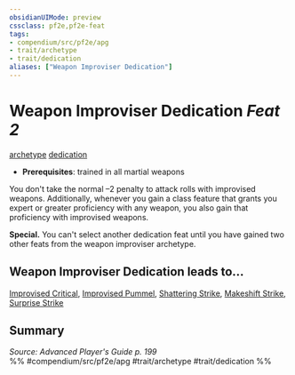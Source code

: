 ```yaml
---
obsidianUIMode: preview
cssclass: pf2e,pf2e-feat
tags:
- compendium/src/pf2e/apg
- trait/archetype
- trait/dedication
aliases: ["Weapon Improviser Dedication"]
---
```

# Weapon Improviser Dedication  *Feat 2*  
[archetype](../../Rules/traits/archetype.md)  [dedication](../../Rules/traits/dedication.md)  

- **Prerequisites**: trained in all martial weapons

You don't take the normal –2 penalty to attack rolls with improvised weapons. Additionally, whenever you gain a class feature that grants you expert or greater proficiency with any weapon, you also gain that proficiency with improvised weapons.

**Special.** You can't select another dedication feat until you have gained two other feats from the weapon improviser archetype.

## Weapon Improviser Dedication leads to...

[Improvised Critical](improvised-critical-apg.md), [Improvised Pummel](improvised-pummel-apg.md), [Shattering Strike](shattering-strike-apg.md), [Makeshift Strike](makeshift-strike-apg.md), [Surprise Strike](surprise-strike-apg.md)

## Summary

*Source: Advanced Player's Guide p. 199*  
%% #compendium/src/pf2e/apg #trait/archetype #trait/dedication %%